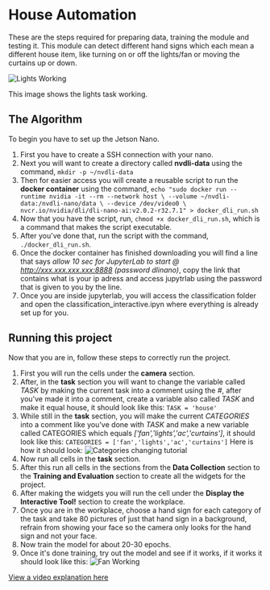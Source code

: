 # House Automation
These are the steps required for preparing data, training the module and testing it. This module can detect different hand signs which each mean a different house item, like turning on or off the lights/fan or moving the curtains up or down.

![Lights Working](https://github.com/jpgarciao/House-Automation/assets/138504441/6a14b28d-9e8a-4b32-bced-c62ea8349ad1)

This image shows the lights task working.

## The Algorithm
To begin you have to set up the Jetson Nano.
1. First you have to create a SSH connection with your nano.
2. Next you will want to create a directory called **nvdli-data** using the command, `mkdir -p ~/nvdli-data`
3. Then for easier access you will create a reusable script to run the **docker container** using the command, `echo "sudo docker run --runtime nvidia -it --rm --network host \
    --volume ~/nvdli-data:/nvdli-nano/data \
    --device /dev/video0 \
    nvcr.io/nvidia/dli/dli-nano-ai:v2.0.2-r32.7.1" > docker_dli_run.sh`
4. Now that you have the script, run, `chmod +x docker_dli_run.sh`, which is a command that makes the script executable.
5. After you've done that, run the script with the command, `./docker_dli_run.sh`.
6. Once the docker container has finished downloading you will find a line that says *allow 10 sec for JupyterLab to start @ http://xxx.xxx.xxx.xxx:8888 (password dlinano)*, copy the link that contains what is your ip adress and access jupytrlab using the password that is given to you by the line.
7. Once you are inside jupyterlab, you will access the classification folder and open the classification_interactive.ipyn where everything is already set up for you.

## Running this project
Now that you are in, follow these steps to correctly run the project.
1. First you will run the cells under the **camera** section.
2. After, in the **task** section you will want to change the variable called *TASK* by making the current task into a comment using the *#*, after you've made it into a comment, create a variable also called *TASK* and make it equal house, it should look like this: `TASK = 'house'`
3. While still in the **task** section, you will make the current *CATEGORIES* into a comment like you've done with *TASK* and make a new variable called CATEGORIES which equals *['fan','lights','ac','curtains']*, it should look like this: `CATEGORIES = ['fan','lights','ac','curtains']`
Here is how it should look:
![Categories changing tutorial](https://github.com/jpgarciao/House-Automation/assets/138504441/976492ea-f953-4fad-a83e-299587c3d90a)
4. Now run all cells in the **task** section.
5. After this run all cells in the sections from the **Data Collection** section to the **Training and Evaluation** section to create all the widgets for the project.
6. After making the widgets you will run the cell under the **Display the Interactive Tool!** section to create the workplace.
7. Once you are in the workplace, choose a hand sign for each category of the task and take 80 pictures of just that hand sign in a background, refrain from showing your face so the camera only looks for the hand sign and not your face.
8. Now train the model for about 20-30 epochs.
9. Once it's done training, try out the model and see if it works, if it works it should look like this: 
![Fan Working](https://github.com/jpgarciao/House-Automation/assets/138504441/dd68ccf8-3ac1-47a2-8d82-0d6d696e39f1)


[View a video explanation here](https://www.youtube.com/watch?v=cay_tClT7ww)
